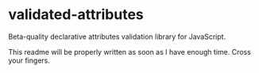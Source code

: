 
validated-attributes
====================

Beta-quality declarative attributes validation library for JavaScript.

This readme will be properly written as soon as I have enough time. Cross your fingers.
